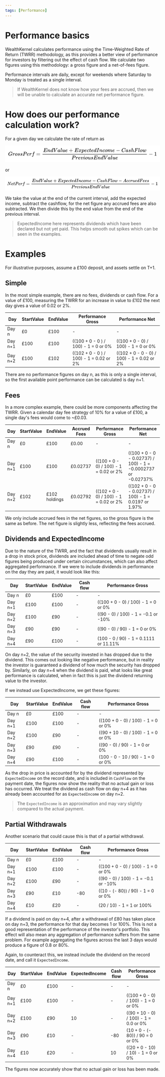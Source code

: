 ```yaml
---
tags: [Performance]
---
```


# Performance basics

WealthKernel calculates performance using the Time-Weighted Rate of Return (TWRR) methodology, as this provides a better view of performance for investors by filtering out the effect of cash flow. We calculate two figures using this methodology: a gross figure and a net-of-fees figure.

Performance intervals are daily, except for weekends where Saturday to Monday is treated as a single interval.

<!-- theme: warning -->
> If WealthKernel does not know how your fees are accrued, then we will be unable to calculate an accurate net performance figure.

# How does our performance calculation work?

For a given day we calculate the rate of return as 

<!--TODO: Could make this mermaid diagram when stoplight supports mermaid v10.9.0 https://mermaid.js.org/config/math.html -->

![grossperf-3.png](../../assets/images/grossperf-3.png)

or

![netperf-3.png](../../assets/images/netperf-3.png)

We take the value at the end of the current interval, add the expected income, subtract the cashflow, for the net figure any accrued fees are also subtracted. We then divide this by the end value from the end of the previous interval.

<!-- theme: info -->
> ExpectedIncome here represents dividends which have been declared but not yet paid. This helps smooth out spikes which can be seen in the examples.

# Examples

For illustrative purposes, assume a £100 deposit, and assets settle on T+1.

## Simple

In the most simple example, there are no fees, dividends or cash flow. For a value of £100, measuring the TWRR for an increase in value to £102 the next day gives a value of 0.02 or 2%.

|Day|StartValue|EndValue|Performance Gross|Performance Net|
|--------|--------|--------|--------|--------|
|Day n|£0|£100|-|-|
|Day n+1|£100|£100|((100 + 0 - 0 ) / 100) - 1 = 0 or 0%|((100 + 0 - 0) / 100) - 1 = 0 or 0%|
|Day n+2|£100|£102|((102 + 0 - 0 ) / 100) - 1 = 0.02 or 2%|((102 + 0 - 0 - 0) / 100) - 1 = 0.02 or 2%|

There are no performance figures on day n, as this is only a single interval, so the first available point performance can be calculated is day n+1.

## Fees

In a more complex example, there could be more components affecting the TWRR. Given a calendar day fee strategy of 10% for a value of £100, a single day's fees would come to ~£0.03.

|Day|StartValue|EndValue|Accrued Fees|Performance Gross|Performance Net|
|--------|--------|--------|--------|--------|--------|
|Day n|£0|£100|£0.00|-|-|
|Day n+1|£100|£100|£0.02737|((100 + 0 - 0) / 100) - 1 = 0.02 or 2%|((100 + 0 - 0 - 0.02737) / 100) - 1 = -0.0002737 or -0.02737%|
|Day n+2|£102|£102 holdings|£0.02792|((102 + 0 - 0) / 100) - 1 = 0.02 or 2%|((102 + 0 - 0 - 0.02737) / 100) - 1 = 0.0197 or 1.97%|

We only include accrued fees in the net figures, so the gross figure is the same as before. The net figure is slightly less, reflecting the fees accrued.

## Dividends and ExpectedIncome

Due to the nature of the TWRR, and the fact that dividends usually result in a drop in stock price, dividends are included ahead of time to negate odd figures being produced under certain circumstances, which can also affect aggregated performance. If we were to include dividends in performance on the day they are paid, it would look like this:

|Day|StartValue|EndValue|Cash flow|Performance Gross
|--------|--------|--------|--------|--------|
|Day n|£0|£100|-|-|
|Day n+1|£100|£100|-|((100 + 0 - 0) / 100) - 1 = 0 or 0%|
|Day n+2|£100|£90|-|((90 - 0) / 100) - 1 = -0.1 or -10%|
|Day n+3|£90|£90|-|((90 - 0) / 90) - 1 = 0 or 0%|
|Day n+4|£90|£100|-|(100 - 0 / 90) - 1 = 0.1111 or 11.11%|

On day n+2, the value of the security invested in has dropped due to the dividend. This comes out looking like negative performance, but in reality the investor is guaranteed a dividend of how much the security has dropped by. Similarly, on day n+4 when the dividend is paid, what looks like great performance is calculated, when in fact this is just the dividend returning value to the investor.

If we instead use ExpectedIncome, we get these figures:

|Day|StartValue|EndValue|Cash flow|Performance Gross
|--------|--------|--------|--------|--------|
|Day n|£0|£100|-|-|
|Day n+1|£100|£100|-|((100 + 0 - 0) / 100) - 1 = 0 or 0%|
|Day n+2|£100|£90|-|((90 + 10 - 0) / 100) - 1 = 0 or 0%|
|Day n+3|£90|£90|-|((90 - 0) / 90) - 1 = 0 or 0%|
|Day n+4|£90|£100|-|(100 - 0 - 10 / 90) - 1 = 0 or 0%|

As the drop in price is accounted for by the dividend represented by `ExpectedIncome` on the record date, and is included in `CashFlow` on the payment date, the figures now show the reality that no actual gain or loss has occurred. We treat the dividend as cash flow on day n+4 as it has already been accounted for as `ExpectedIncome` on day n+2.

<!--- theme:info --->
> The `ExpectedIncome` is an approximation and may vary slightly compared to the actual payment.

## Partial Withdrawals

Another scenario that could cause this is that of a partial withdrawal.

|Day|StartValue|EndValue|Cash flow|Performance Gross
|--------|--------|--------|--------|--------|
|Day n|£0|£100|-|-|
|Day n+1|£100|£100|-|((100 + 0 - 0) / 100) - 1 = 0 or 0%|
|Day n+2|£100|£90|-|((90 - 0) / 100) - 1 = -0.1 or -10%|
|Day n+3|£90|£10|-80|((10 - (- 80)) / 90) - 1 = 0 or 0%|
|Day n+4|£10|£20|-|(20 / 10) - 1 = 1 or 100%|

If a dividend is paid on day n+4, after a withdrawal of £80 has taken place on day n+3, the performance for that day becomes 1 or 100%. This is not a good representation of the performance of the investor's portfolio. This effect will also mean any aggregation of performance suffers from the same problem. For example aggregating the figures across the last 3 days would produce a figure of 0.8 or 80%.

Again, to counteract this, we instead include the dividend on the record date, and call it `ExpectedIncome`.

|Day|StartValue|EndValue|ExpectedIncome|Cash flow|Performance Gross
|--------|--------|--------|--------|--------|--------|
|Day n|£0|£100|-|-|-|
|Day n+1|£100|£100|-|-|((100 + 0 - 0) / 100) - 1 = 0 or 0%|
|Day n+2|£100|£90|10|-|((90 + 10 - 0) / 100) - 1 = 0.0 or 0%|
|Day n+3|£90|£10|-|-80|(10 + 0 - (- 80)) / 90 = 0 or 0%|
|Day n+4|£10|£20|-|10|((20 + 0 - 10) / 10) - 1 = 0 or 0%|

The figures now accurately show that no actual gain or loss has been made.